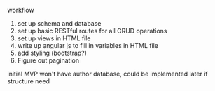 workflow
1) set up schema and database
2) set up basic RESTful routes for all CRUD operations
3) set up views in HTML file
4) write up angular js to fill in variables in HTML file
5) add styling (bootstrap?)
6) Figure out pagination

initial MVP won't have author database, could be implemented later if structure need